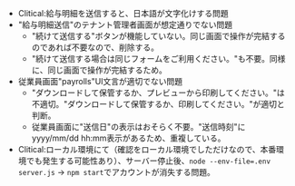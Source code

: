 - Clitical:給与明細を送信すると、日本語が文字化けする問題
- "給与明細送信"のテナント管理者画面が想定通りでない問題
    - "続けて送信する"ボタンが機能していない。同じ画面で操作が完結するのであれば不要なので、削除する。
    - "続けて送信する場合は同じフォームをご利用ください。"も不要。同様に、同じ画面で操作が完結するため。
- 従業員画面"payrolls"UI文言が適切でない問題
    - "ダウンロードして保管するか、プレビューから印刷してください。"は不適切。"ダウンロードして保管するか、印刷してください。"が適切と判断。
    - 従業員画面に"送信日"の表示はおそらく不要。"送信時刻"にyyyy/mm/dd hh:mm表示があるため、重複している。
- Clitical:ローカル環境にて（確認をローカル環境でしただけなので、本番環境でも発生する可能性あり）、サーバー停止後、`node --env-file=.env server.js` -> `npm start`でアカウントが消失する問題。